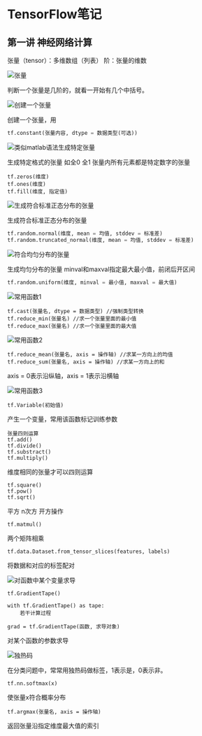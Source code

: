 # TensorFlow笔记

## 第一讲 神经网络计算

张量（tensor）：多维数组（列表） 阶：张量的维数

![张量](/Users/apple/Documents/TF/images/张量.png)

判断一个张量是几阶的，就看一开始有几个中括号。

![创建一个张量](/Users/apple/Documents/TF/images/创建一个张量.png)

创建一个张量，用

```python
tf.constant(张量内容, dtype = 数据类型(可选))
```

![类似matlab语法生成特定张量](/Users/apple/Documents/TF/images/类似matlab语法生成特定张量.png)

生成特定格式的张量 如全0 全1 张量内所有元素都是特定数字的张量

```
tf.zeros(维度)
tf.ones(维度)
tf.fill(维度, 指定值)
```

![生成符合标准正态分布的张量](/Users/apple/Documents/TF/images/生成符合标准正态分布的张量.png)

生成符合标准正态分布的张量

```python
tf.random.normal(维度, mean = 均值, stddev = 标准差)
tf.random.truncated_normal(维度, mean = 均值, stddev = 标准差)
```

![符合均匀分布的张量](/Users/apple/Documents/TF/images/符合均匀分布的张量.png)

生成均匀分布的张量 minval和maxval指定最大最小值，前闭后开区间

```python
tf.random.uniform(维度, minval = 最小值, maxval = 最大值)
```

![常用函数1](/Users/apple/Documents/TF/images/常用函数1.png)

```
tf.cast(张量名, dtype = 数据类型) //强制类型转换
tf.reduce_min(张量名) //求一个张量里面的最小值
tf.reduce_max(张量名) //求一个张量里面的最大值
```

![常用函数2](/Users/apple/Documents/TF/images/常用函数2.png)


```
tf.reduce_mean(张量名, axis = 操作轴) //求某一方向上的均值
tf.reduce_sum(张量名, axis = 操作轴) //求某一方向上的和
```

axis = 0表示沿纵轴，axis = 1表示沿横轴

![常用函数3](/Users/apple/Documents/TF/images/常用函数3.png)

```
tf.Variable(初始值)
```

产生一个变量，常用该函数标记训练参数



```
张量四则运算
tf.add()
tf.divide()
tf.substract()
tf.multiply()
```

维度相同的张量才可以四则运算

```
tf.square()
tf.pow()
tf.sqrt()
```

平方 n次方 开方操作

```
tf.matmul()
```

两个矩阵相乘

```
tf.data.Dataset.from_tensor_slices(features, labels)
```

将数据和对应的标签配对

![对函数中某个变量求导](/Users/apple/Documents/TF/images/对函数中某个变量求导.png)

```
tf.GradientTape()

with tf.GradientTape() as tape:
	若干计算过程

grad = tf.GradientTape(函数, 求导对象)
```

对某个函数的参数求导

![独热码](/Users/apple/Documents/TF/images/独热码.png)

在分类问题中，常常用独热码做标签，1表示是，0表示非。



```
tf.nn.softmax(x)
```

使张量x符合概率分布

```
tf.argmax(张量名, axis = 操作轴)
```

返回张量沿指定维度最大值的索引